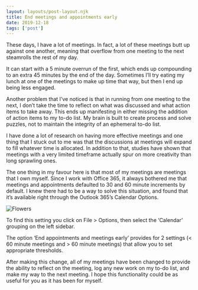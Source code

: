 ```yaml
---
layout: layouts/post-layout.njk 
title: End meetings and appointments early
date: 2019-12-18
tags: ['post']
---
```

<!-- Excerpt Start -->
These days, I have a lot of meetings. In fact, a lot of these meetings butt up against one another, meaning that overflow from one meeting to the next steamrolls the rest of my day.
<!-- Excerpt End -->
It can start with a 5 minute overrun of the first, which ends up compounding to an extra 45 minutes by the end of the day. Sometimes I’ll try eating my lunch at one of the meetings to make up time that way, but then I end up being less engaged.

Another problem that I’ve noticed is that in running from one meeting to the next, I don’t take the time to reflect on what was discussed and what action items to take away. This ends up manifesting in either missing the addition of action items to my to-do list. My brain is built to create process and solve puzzles, not to maintain the integrity of an ephemeral to-do list.

I have done a lot of research on having more effective meetings and one thing that I stuck out to me was that the discussions at meetings will expand to fill whatever time is allocated. In addition to that, studies have shown that meetings with a very limited timeframe actually spur on more creativity than long sprawling ones.

The one thing in my favour here is that most of my meetings are meetings that I own myself. Since I work with Office 365, it always bothered me that meetings and appointments defaulted to 30 and 60 minute increments by default. I knew there had to be a way to solve this situation, and found that it’s available right through the Outlook 365’s Calendar Options.

<picture>
  <source media="(min-width:960px)" srcset="/img/end-early-960.png">
  <source media="(min-width:640px)" srcset="/img/end-early-640.png">
  <source media="(min-width:480px)" srcset="/img/end-early-480.png">
  <source media="(min-width:320px)" srcset="/img/end-early-320.png">
  <source media="(min-width:160px)" srcset="/img/end-early-160.png">
  <img src="/img/end-early.png" alt="Flowers" style="width:auto;">
</picture>

To find this setting you click on File > Options, then select the ‘Calendar’ grouping on the left sidebar.

The option ‘End appointments and meetings early’ provides for 2 settings (< 60 minute meetings and > 60 minute meetings) that allow you to set appropriate thresholds.

After making this change, all of my meetings have been changed to provide the ability to reflect on the meeting, log any new work on my to-do list, and make my way to the next meeting. I hope this functionality could be as useful for you as it has been for myself.